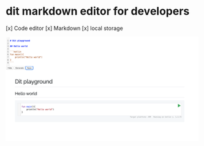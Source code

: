 # dit markdown editor for developers

[x] Code editor
[x] Markdown
[x] local storage

<img width="640" src="https://github.com/chinostroza/dit_web_client/raw/master/dit_playground.png" />
